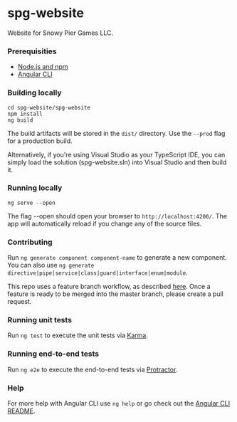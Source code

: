# spg-website
Website for Snowy Pier Games LLC.

### Prerequisities
* [Node.js and npm](https://nodejs.org/en/)
* [Angular CLI](https://angular.io/cli)

### Building locally
```
cd spg-website/spg-website
npm install
ng build
```
The build artifacts will be stored in the `dist/` directory. Use the `--prod` flag for a production build.

Alternatively, if you're using Visual Studio as your TypeScript IDE, you can simply load the solution (spg-website.sln) into Visual Studio and then build it.

### Running locally
```
ng serve --open
```
The flag --open should open your browser to `http://localhost:4200/`. The app will automatically reload if you change any of the source files.

### Contributing
Run `ng generate component component-name` to generate a new component. You can also use `ng generate directive|pipe|service|class|guard|interface|enum|module`.

This repo uses a feature branch workflow, as described [here](https://www.atlassian.com/git/tutorials/comparing-workflows/feature-branch-workflow). Once a feature is ready to be merged into the master branch, please create a pull request.

### Running unit tests
Run `ng test` to execute the unit tests via [Karma](https://karma-runner.github.io).

### Running end-to-end tests
Run `ng e2e` to execute the end-to-end tests via [Protractor](http://www.protractortest.org/).

### Help
For more help with Angular CLI use `ng help` or go check out the [Angular CLI README](https://github.com/angular/angular-cli/blob/master/README.md).
